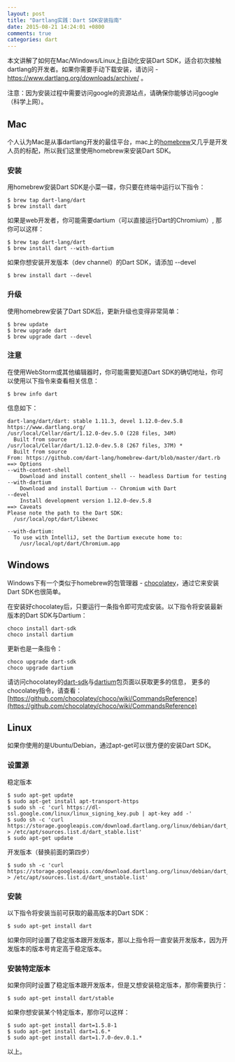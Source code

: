 ```yaml
---
layout: post
title: "Dartlang实践：Dart SDK安装指南"
date: 2015-08-21 14:24:01 +0800
comments: true
categories: dart
---
```

本文讲解了如何在Mac/Windows/Linux上自动化安装Dart SDK，适合初次接触dartlang的开发者。如果你需要手动下载安装，请访问 - https://www.dartlang.org/downloads/archive/ 。

注意：因为安装过程中需要访问google的资源站点，请确保你能够访问google（科学上网）。

## Mac
个人认为Mac是从事dartlang开发的最佳平台，mac上的[homebrew](http://brew.sh/)又几乎是开发人员的标配，所以我们这里使用homebrew来安装Dart SDK。

### 安装
用homebrew安装Dart SDK是小菜一碟，你只要在终端中运行以下指令：

    $ brew tap dart-lang/dart
    $ brew install dart

如果是web开发者，你可能需要dartium（可以直接运行Dart的Chromium）, 那你可以这样：

    $ brew tap dart-lang/dart
    $ brew install dart --with-dartium
<!-- more -->
如果你想安装开发版本（dev channel）的Dart SDK，请添加 --devel

    $ brew install dart --devel

### 升级
使用homebrew安装了Dart SDK后，更新升级也变得非常简单：

    $ brew update
    $ brew upgrade dart
    $ brew upgrade dart --devel

### 注意
在使用WebStorm或其他编辑器时，你可能需要知道Dart SDK的确切地址，你可以使用以下指令来查看相关信息：

    $ brew info dart

信息如下：

    dart-lang/dart/dart: stable 1.11.3, devel 1.12.0-dev.5.8
    https://www.dartlang.org/
    /usr/local/Cellar/dart/1.12.0-dev.5.0 (228 files, 34M)
      Built from source
    /usr/local/Cellar/dart/1.12.0-dev.5.8 (267 files, 37M) *
      Built from source
    From: https://github.com/dart-lang/homebrew-dart/blob/master/dart.rb
    ==> Options
    --with-content-shell
    	Download and install content_shell -- headless Dartium for testing
    --with-dartium
    	Download and install Dartium -- Chromium with Dart
    --devel
    	Install development version 1.12.0-dev.5.8
    ==> Caveats
    Please note the path to the Dart SDK:
      /usr/local/opt/dart/libexec

    --with-dartium:
      To use with IntelliJ, set the Dartium execute home to:
        /usr/local/opt/dart/Chromium.app

## Windows
Windows下有一个类似于homebrew的包管理器 - [chocolatey](https://chocolatey.org/)，通过它来安装Dart SDK也很简单。

在安装好chocolatey后，只要运行一条指令即可完成安装。以下指令将安装最新版本的Dart SDK与Dartium：

    choco install dart-sdk
    choco install dartium

更新也是一条指令：

    choco upgrade dart-sdk
    choco upgrade dartium

请访问chocolatey的[dart-sdk](https://chocolatey.org/packages/dart-sdk/)与[dartium](https://chocolatey.org/packages/dartium/)包页面以获取更多的信息，
更多的chocolatey指令，请查看：[https://github.com/chocolatey/choco/wiki/CommandsReference](https://github.com/chocolatey/choco/wiki/CommandsReference)

## Linux
如果你使用的是Ubuntu/Debian，通过apt-get可以很方便的安装Dart SDK。

### 设置源
稳定版本

    $ sudo apt-get update
    $ sudo apt-get install apt-transport-https
    $ sudo sh -c 'curl https://dl-ssl.google.com/linux/linux_signing_key.pub | apt-key add -'
    $ sudo sh -c 'curl https://storage.googleapis.com/download.dartlang.org/linux/debian/dart_stable.list > /etc/apt/sources.list.d/dart_stable.list'
    $ sudo apt-get update

开发版本（替换前面的第四步）

    $ sudo sh -c 'curl https://storage.googleapis.com/download.dartlang.org/linux/debian/dart_unstable.list > /etc/apt/sources.list.d/dart_unstable.list'

### 安装
以下指令将安装当前可获取的最高版本的Dart SDK：

    $ sudo apt-get install dart

如果你同时设置了稳定版本跟开发版本，那以上指令将一直安装开发版本，因为开发版本的版本号肯定高于稳定版本。

### 安装特定版本
如果你同时设置了稳定版本跟开发版本，但是又想安装稳定版本，那你需要执行：

    $ sudo apt-get install dart/stable

如果你想安装某个特定版本，那你可以这样：

    $ sudo apt-get install dart=1.5.8-1
    $ sudo apt-get install dart=1.6.*
    $ sudo apt-get install dart=1.7.0-dev.0.1.*


以上。

